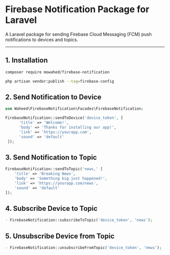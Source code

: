 # Firebase Notification Package for Laravel

A Laravel package for sending Firebase Cloud Messaging (FCM) push notifications to devices and topics.

---

## 1. Installation

```bash
composer require mowahed/firebase-notification

php artisan vendor:publish --tag=firebase-config
```

## 2. Send Notification to Device


```php
use Waheed\FirebaseNotification\Facades\FirebaseNotification;

FirebaseNotification::sendToDevice('device_token', [
      'title' => 'Welcome!',
      'body' => 'Thanks for installing our app!',
      'link' => 'https://yourapp.com',
      'sound' => 'default'
 ]);
 ```

## 3. Send Notification to Topic

```php
FirebaseNotification::sendToTopic('news,' [
    'title' => 'Breaking News',
    'body' => 'Something big just happened!',
    'link' => 'https://yourapp.com/news',
    'sound' => 'default'
]);
```

## 4. Subscribe Device to Topic
```php
- FirebaseNotification::subscribeToTopic('device_token', 'news');
```

## 5. Unsubscribe Device from Topic
```php
- FirebaseNotification::unsubscribeFromTopic('device_token', 'news');
```
